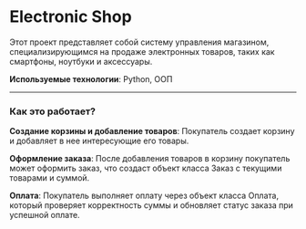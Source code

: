 # Electronic Shop

Этот проект представляет собой систему управления магазином, специализирующимся на продаже электронных товаров, таких
как смартфоны, ноутбуки и аксессуары.

**Используемые технологии**: Python, ООП

___
### Как это работает?

**Создание корзины и добавление товаров**: Покупатель создает корзину и добавляет в нее интересующие его товары.

**Оформление заказа**: После добавления товаров в корзину покупатель может оформить заказ, что создаст объект класса Заказ с текущими товарами и суммой.

**Оплата**: Покупатель выполняет оплату через объект класса Оплата, который проверяет корректность суммы и обновляет статус заказа при успешной оплате.
